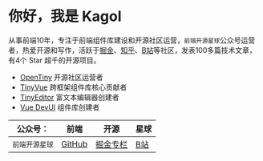 # 你好，我是 Kagol

从事前端10年，专注于前端组件库建设和开源社区运营，`前端开源星球`公众号运营者，热爱开源和写作，活跃于[掘金](https://juejin.cn/user/1504599026445150)、[知乎](https://www.zhihu.com/people/kagol)、[B站](https://space.bilibili.com/397616336)等社区，发表100多篇技术文章，有4个 Star 超千的开源项目。

- [OpenTiny](https://github.com/opentiny) 开源社区运营者
- [TinyVue](https://github.com/opentiny/tiny-vue) 跨框架组件库核心贡献者
- [TinyEditor](https://github.com/opentiny/fluent-editor) 富文本编辑器创建者
- [Vue DevUI](https://github.com/DevCloudFE/vue-devui) 组件库创建者

| 公众号： | 前端 | 开源 | 星球 |
| -- | -- | -- | -- |
| `前端开源星球` | [GitHub](https://github.com/kagol) | [掘金专栏](https://juejin.cn/user/1504599026445150) | [B站](https://space.bilibili.com/397616336) |
